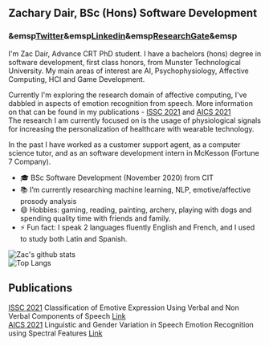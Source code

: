 ## Zachary Dair, BSc (Hons) Software Development ##
### &emsp[Twitter](https://twitter.com/ZacDair)&emsp[Linkedin](https://www.linkedin.com/in/zachary-dair/)&emsp[ResearchGate](https://www.researchgate.net/profile/Zachary-Dair)&emsp ###  

I'm Zac Dair, Advance CRT PhD student. I have a bachelors (hons) degree in software development, first class honors, from Munster Technological University.
My main areas of interest are AI, Psychophysiology, Affective Computing, HCI and Game Development.

Currently I'm exploring the research domain of affective computing, I've dabbled in aspects of emotion recognition from speech.
More information on that can be found in my publications - [ISSC 2021](https://www.issc.ie/) and [AICS 2021](http://aics2021.ucd.ie/)  
The research I am currently focused on is the usage of physiological signals for increasing the personalization of healthcare with wearable technology.  

In the past I have worked as a customer support agent, as a computer science tutor, and as an software development intern in McKesson (Fortune 7 Company).


- :mortar_board: BSc Software Development (November 2020) from CIT
- :books: I’m currently researching machine learning, NLP, emotive/affective prosody analysis
- 😄 Hobbies: gaming, reading, painting, archery, playing with dogs and spending quality time with friends and family.
- ⚡ Fun fact: I speak 2 languages fluently English and French, and I used to study both Latin and Spanish.


![Zac's github stats](https://github-readme-stats.vercel.app/api?username=ZacDair&include_all_commits=true&theme=vue-dark&show_icons=true&count_private=true)  
![Top Langs](https://github-readme-stats.vercel.app/api/top-langs/?username=ZacDair&include_all_commits=true&theme=vue-dark&show_icons=true&count_private=true&hide=assembly)

## Publications ##
[ISSC 2021](https://www.issc.ie/) Classification of Emotive Expression Using Verbal and Non Verbal Components of Speech [Link](https://ieeexplore.ieee.org/document/9467869)  
[AICS 2021](http://aics2021.ucd.ie/) Linguistic and Gender Variation in Speech Emotion Recognition using Spectral Features [Link](https://arxiv.org/abs/2112.09596)  


